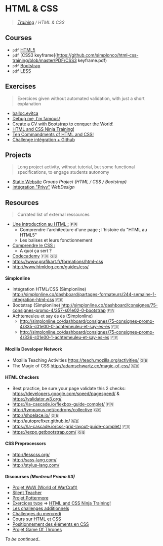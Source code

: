 # HTML & CSS

>_[Training](https://github.com/simplonco/training) / HTML & CSS_

## Courses

* `pdf` [HTML5](https://github.com/simplonco/html-css-training/blob/master/PDF/HTML5.pdf)
* `pdf` [CSS3 keyframe](https://github.com/simplonco/html-css-training/blob/master/PDF/CSS3 keyframe.pdf)
* `pdf` [Bootstrap](https://github.com/simplonco/html-css-training/blob/master/PDF/Bootstrap.pdf)
* `pdf` [LESS](https://github.com/simplonco/html-css-training/blob/master/PDF/LESS.pdf)

## Exercises

> Exercices given without automated validation, with just a short explanation

* [balloc.evitca](https://github.com/simplonco/balloc.evitca)
* [Debug me, I'm famous!](https://github.com/simplonco/Debug-me-I-m-famous)
* [Create a CV with Bootstrap to conquer the World!](https://github.com/simplonco/Create-a-CV-with-Bootstrap-to-conquer-the-World)
* [HTML and CSS Ninja Training!](https://github.com/simplonco/HTML-and-CSS-Ninja-Training)
* [Ten Commandments of HTML and CSS!](https://github.com/simplonco/Ten-Commandments-of-HTML-and-CSS)
* [Challenge intégration + Github](https://github.com/simplonco/htmlcss-challenge-integration)

## Projects

> Long project activity, without tutorial, but some functional specifications, to engage students autonomy

* [Static Website](https://github.com/simplonco/project-static-website) _Groups Project (HTML / CSS / Bootstrap)_
* [Intégration "Privy"](https://github.com/simplonco/project-privy) _WebDesign_

## Resources

> Currated list of external ressources

* [Une introduction au HTML :](https://developer.mozilla.org/fr/docs/Web/Guide/HTML/Introduction) :fr:
  * Comprendre l'architecture d'une page ; l'histoire du "HTML au HTML5"
  * Les balises et leurs fonctionnement
* [Comprendre le CSS :](https://docs.webplatform.org/wiki/css/tutorials)
  * A quoi ça sert ?
* [Codecademy](http://codecademy.com) :fr: :gb:
* https://www.grafikart.fr/formations/html-css
* http://www.htmldog.com/guides/css/

#### Simplonline

* Intégration HTML/CSS (Simplonline)
  http://simplonline.co/dashboard/partages-formateurs/244-semaine-1-integration-html-css :fr:
* Bootstrap (Simplonline)
  http://simplonline.co/dashboard/consignes/75-consignes-promo-4/357-s01e02-0-bootstrap :fr:
* Achtemeuleu et say ès ès (Simplonline)
  * http://simplonline.co/dashboard/consignes/75-consignes-promo-4/335-s01e00-0-achtemeuleu-et-say-es-es :fr:
  * http://simplonline.co/dashboard/consignes/75-consignes-promo-4/336-s01e00-1-achtemeuleu-et-say-es-es :fr:

#### Mozilla Developer Network

* Mozilla Teaching Activities
  https://teach.mozilla.org/activities/ :gb:
* The Magic of CSS
  http://adamschwartz.co/magic-of-css/ :gb:

#### HTML Checkers

* Best practice, be sure your page validate this 2 checks: https://developers.google.com/speed/pagespeed/ & https://validator.w3.org/
* https://la-cascade.io/flexbox-guide-complet/ :fr:
* http://tympanus.net/codrops/collective :gb:
* http://shoelace.io/ :gb:
* http://autoprefixer.github.io/ :gb:
* https://la-cascade.io/css-grid-layout-guide-complet/ :fr:
* https://expo.getbootstrap.com/ :gb:

#### CSS Preprocessors

* http://lesscss.org/
* http://sass-lang.com/
* http://stylus-lang.com/

#### Discourses _(Montreuil Promo #3)_

* [Projet WoW (World of WarCraft)](http://discourse.simplon.co/t/projet-wow-world-of-warcraft/117)
* [Silent Teacher](http://discourse.simplon.co/t/silent-teacher/116)
* [Projet Pottermore](http://discourse.simplon.co/t/projet-pottermore/118)
* [Exercices type](http://discourse.simplon.co/t/exercices-type/121) => [HTML and CSS Ninja Training!](https://github.com/simplonco/HTML-and-CSS-Ninja-Training)
* [Les challenges additionnels](http://discourse.simplon.co/t/les-challenges-additionnels/61)
* [Challenges du mercredi](http://discourse.simplon.co/t/challenges-du-mercredi/60)
* [Cours sur HTML et CSS](http://discourse.simplon.co/t/cours-sur-html-et-css/33)
* [Positionnement des éléments en CSS](http://discourse.simplon.co/t/positionnement-des-elements-en-css/35)
* [Projet Game Of Thrones](http://discourse.simplon.co/t/projet-game-of-thrones/119)

_To be continued.._
